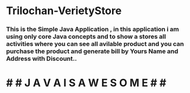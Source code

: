# Trilochan-VerietyStore
### This is the Simple Java Application , in this application i am using only core Java concepts and to show a stores all activities where you can see all avilable product and  you can purchase the product and generate bill by Yours Name and Address with Discount.. ###
# # # J A V A   I S   A W E S O M E  # # # 
